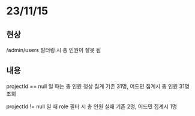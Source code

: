 # 23/11/15

## 현상
/admin/users 필터링 시 총 인원이 잘못 됨

## 내용

projectId == null 일 때는 총 인원 정상 집계
	기존 31명, 어드민 집계시 총 인원 31명 조회

projectId != null 일 때 role 필터 시 총 인원 실패
	기존 2명, 어드민 집계시 1명

